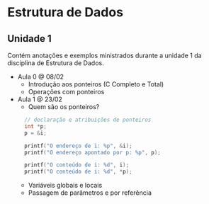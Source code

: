 # Estrutura de Dados
## Unidade 1
Contém anotações e exemplos ministrados durante a unidade 1 da disciplina de Estrutura de Dados.

* Aula 0 @ 08/02
  * Introdução aos ponteiros (C Completo e Total)
  * Operações com ponteiros
* Aula 1 @ 23/02
  * Quem são os ponteiros?
  ```c
    // declaração e atribuições de ponteiros
    int *p;
    p = &i; 

    printf("O endereço de i: %p", &i);
    printf("O endereço apontado por p: %p", p);

    printf("O conteúdo de i: %d", i);
    printf("O conteúdo de i: %d", *p);

  ```
  * Variáveis globais e locais
  * Passagem de parâmetros e por referência
  ```c
  ```
